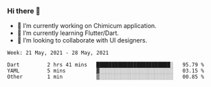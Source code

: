 ### Hi there 👋

<!--
**devcat37/devcat37** is a ✨ _special_ ✨ repository because its `README.md` (this file) appears on your GitHub profile.-->


- 🔭 I’m currently working on Chimicum application.
- 🌱 I’m currently learning Flutter/Dart.
- 👯 I’m looking to collaborate with UI designers.
<!-- - 🤔 I’m looking for help with ... -->

<!--START_SECTION:waka-->
```text
Week: 21 May, 2021 - 28 May, 2021

Dart         2 hrs 41 mins   ████████████████████████░   95.79 % 
YAML         5 mins          ▓░░░░░░░░░░░░░░░░░░░░░░░░   03.15 % 
Other        1 min           ▒░░░░░░░░░░░░░░░░░░░░░░░░   00.85 % 
```
<!--END_SECTION:waka-->
